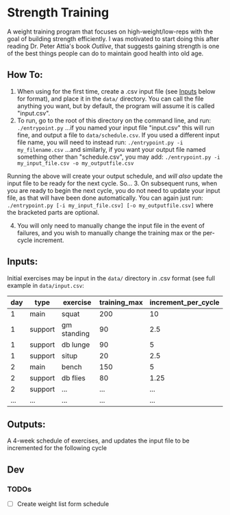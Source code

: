 # Strength Training
A weight training program that focuses on high-weight/low-reps with the goal of building strength efficiently. I was motivated to start doing this after reading Dr. Peter Attia's book _Outlive_, that suggests gaining strength is one of the best things people can do to maintain good health into old age.

## How To:
1. When using for the first time, create a .csv input file (see <a href="#inputs">Inputs</a> below for format), and place it in the `data/` directory.  You can call the file anything you want, but by default, the program will assume it is called "input.csv".
2. To run, go to the root of this directory on the command line, and run:
```./entrypoint.py```
...if you named your input file "input.csv" this will run fine, and output a file to `data/schedule.csv`.  If you used a different input file name, you will need to instead run:
```./entrypoint.py -i my_filename.csv```
...and similarly, if you want your output file named something other than "schedule.csv", you may add:
```./entrypoint.py -i my_input_file.csv -o my_outputfile.csv```

Running the above will create your output schedule, and _will also_ update the input file to be ready for the next cycle. So...
3. On subsequent runs, when you are ready to begin the next cycle, you do not need to update your input file, as that will have been done automatically. You can again just run:
```./entrypoint.py [-i my_input_file.csv] [-o my_outputfile.csv]```
where the bracketed parts are optional.

4. You will only need to manually change the input file in the event of failures, and you wish to manually change the training max or the per-cycle increment.


## Inputs:
Initial exercises may be input in the `data/` directory in .csv format (see full example in `data/input.csv`:

day|type   |exercise   |training_max|increment_per_cycle
---|-------|-----------|------------|-------------------
1  |main   |squat      |200         |10
1  |support|gm standing|90          |2.5
1  |support|db lunge   |90          |5
1  |support|situp      |20          |2.5
2  |main   |bench      |150         |5
2  |support|db flies   |80          |1.25
2  |support|...        |...         |...
...|...    |...        |...         |...


## Outputs:
A 4-week schedule of exercises, and updates the input file to be incremented for the following cycle


## Dev
### TODOs
- [ ] Create weight list form schedule


